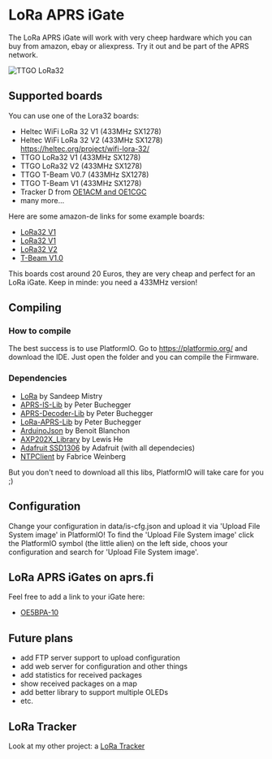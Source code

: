 # LoRa APRS iGate

The LoRa APRS iGate will work with very cheep hardware which you can buy from amazon, ebay or aliexpress.
Try it out and be part of the APRS network.

![TTGO LoRa32](pics/iGate.png)

## Supported boards

You can use one of the Lora32 boards:

* Heltec WiFi LoRa 32 V1 (433MHz SX1278)
* Heltec WiFi LoRa 32 V2 (433MHz SX1278) https://heltec.org/project/wifi-lora-32/
* TTGO LoRa32 V1 (433MHz SX1278)
* TTGO LoRa32 V2 (433MHz SX1278)
* TTGO T-Beam V0.7 (433MHz SX1278)
* TTGO T-Beam V1 (433MHz SX1278)
* Tracker D from [OE1ACM and OE1CGC](https://www.lora-aprs.at/)
* many more...

Here are some amazon-de links for some example boards:
* [LoRa32 V1](https://www.amazon.de/dp/B07VPHYYJD)
* [LoRa32 V1](https://www.amazon.de/dp/B07QRG89ZV)
* [LoRa32 V2](https://www.amazon.de/dp/B07VL97VNH)
* [T-Beam V1.0](https://www.amazon.de/dp/B07RT9FKPL)

This boards cost around 20 Euros, they are very cheap and perfect for an LoRa iGate.
Keep in minde: you need a 433MHz version!

## Compiling

### How to compile

The best success is to use PlatformIO. Go to https://platformio.org/ and download the IDE. Just open the folder and you can compile the Firmware.

### Dependencies

* [LoRa](https://github.com/sandeepmistry/arduino-LoRa) by Sandeep Mistry
* [APRS-IS-Lib](https://github.com/peterus/APRS-IS-Lib) by Peter Buchegger
* [APRS-Decoder-Lib](https://github.com/peterus/APRS-Decoder-Lib) by Peter Buchegger
* [LoRa-APRS-Lib](https://github.com/peterus/LoRa-APRS-Lib) by Peter Buchegger
* [ArduinoJson](https://github.com/bblanchon/ArduinoJson) by Benoit Blanchon
* [AXP202X_Library](https://github.com/lewisxhe/AXP202X_Library) by Lewis He
* [Adafruit SSD1306](https://github.com/adafruit/Adafruit_SSD1306) by Adafruit (with all dependecies)
* [NTPClient](https://github.com/arduino-libraries/NTPClient) by Fabrice Weinberg

But you don't need to download all this libs, PlatformIO will take care for you ;)

## Configuration

Change your configuration in data/is-cfg.json and upload it via 'Upload File System image' in PlatformIO!
To find the 'Upload File System image' click the PlatformIO symbol (the little alien) on the left side, choos your configuration and search for 'Upload File System image'.

## LoRa APRS iGates on aprs.fi

Feel free to add a link to your iGate here:

* [OE5BPA-10](https://aprs.fi/info/a/OE5BPA-10)

## Future plans

* add FTP server support to upload configuration
* add web server for configuration and other things
* add statistics for received packages
* show received packages on a map
* add better library to support multiple OLEDs
* etc.

## LoRa Tracker

Look at my other project: a [LoRa Tracker](https://github.com/peterus/LoRa_APRS_Tracker)
